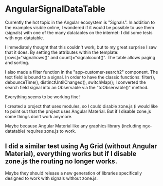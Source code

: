 # AngularSignalDataTable

Currently the hot topic in the Angular ecosystem is "Signals". In addition to the examples visible online, I wondered if it would be possible to use them (signals) with one of the many datatables on the internet: I did some tests with ngx-datatable.

I immediately thought that this couldn't work, but to my great surprise I saw that it does. By setting the attributes within the template: [rows]="signalrows()" and count]="signalcount()". The table allows paging and sorting.

I also made a filter function in the "app-customer-search2" component. The text field is bound to a signal. In order to have the classic functions: filter(), debounceTime(), distinctUntilChanged(), switchMap(); I converted the search field signal into an Observable via the "toObservable()" method.

Everything seems to be working fine!

I created a project that uses modules, so I could disable zone.js (i would like to point out that the project uses Angular
Material. But if I disable zone.js some things don't work anymore.

Maybe because Angular Material like any graphics library (including ngx-datatable) requires zone.js to work.

## I did a similar test using Ag Grid (without Angular Material), everything works but if I disable zone.js the routing no longer works.

Maybe they should release a new generation of libraries specifically designed to work with signals without zone.js.
